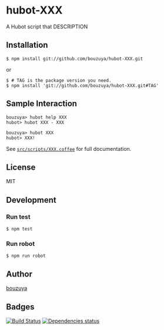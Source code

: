 # hubot-XXX

A Hubot script that DESCRIPTION

## Installation

    $ npm install git://github.com/bouzuya/hubot-XXX.git

or

    $ # TAG is the package version you need.
    $ npm install 'git://github.com/bouzuya/hubot-XXX.git#TAG'

## Sample Interaction

    bouzuya> hubot help XXX
    hubot> hubot XXX - XXX

    bouzuya> hubot XXX
    hubot> XXX!

See [`src/scripts/XXX.coffee`](src/scripts/XXX.coffee) for full documentation.

## License

MIT

## Development

### Run test

    $ npm test

### Run robot

    $ npm run robot

## Author

[bouzuya](http://bouzuya.net)


## Badges

[![Build Status][travis-badge]][travis]
[![Dependencies status][david-dm-badge]][david-dm]

[travis]: https://travis-ci.org/bouzuya/hubot-XXX
[travis-badge]: https://travis-ci.org/bouzuya/hubot-XXX.svg?branch=master
[david-dm]: https://david-dm.org/bouzuya/hubot-XXX
[david-dm-badge]: https://david-dm.org/bouzuya/hubot-XXX.png
